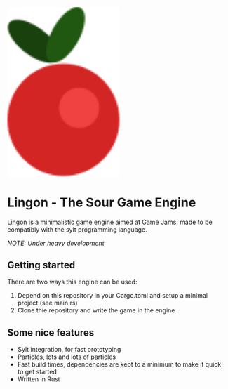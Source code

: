 <img src="lingon.svg" width="256"/>

# Lingon - The Sour Game Engine
Lingon is a minimalistic game engine aimed at Game Jams, made to be compatibly
with the sylt programming language.

*NOTE: Under heavy development*

## Getting started
There are two ways this engine can be used:
1. Depend on this repository in your Cargo.toml and setup a minimal project (see main.rs) 
2. Clone thie repository and write the game in the engine

## Some nice features
 - Sylt integration, for fast prototyping
 - Particles, lots and lots of particles
 - Fast build times, dependencies are kept to a minimum to make it quick to get started
 - Written in Rust
